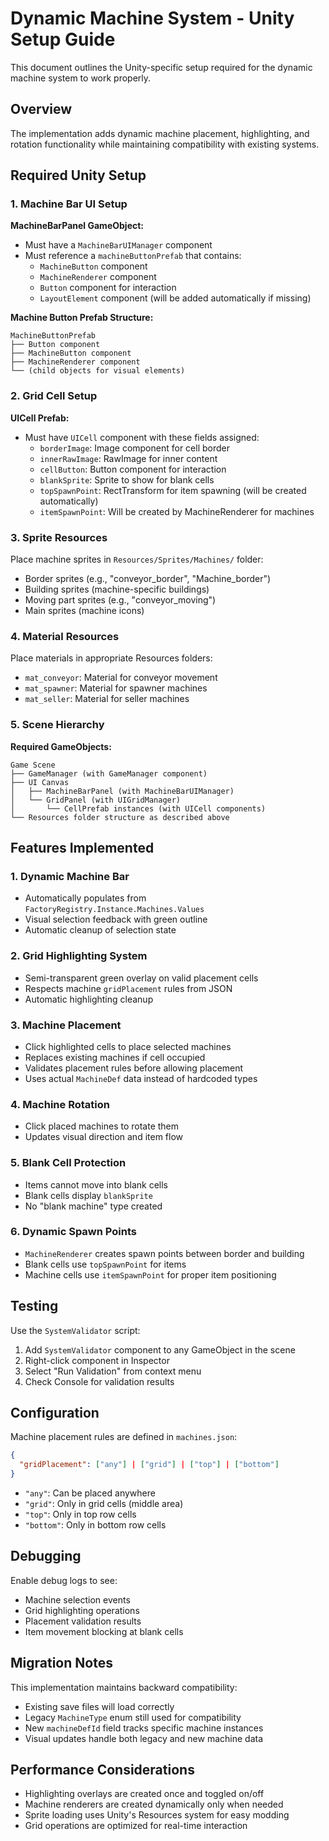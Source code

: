 # Dynamic Machine System - Unity Setup Guide

This document outlines the Unity-specific setup required for the dynamic machine system to work properly.

## Overview

The implementation adds dynamic machine placement, highlighting, and rotation functionality while maintaining compatibility with existing systems.

## Required Unity Setup

### 1. Machine Bar UI Setup

**MachineBarPanel GameObject:**
- Must have a `MachineBarUIManager` component
- Must reference a `machineButtonPrefab` that contains:
  - `MachineButton` component
  - `MachineRenderer` component  
  - `Button` component for interaction
  - `LayoutElement` component (will be added automatically if missing)

**Machine Button Prefab Structure:**
```
MachineButtonPrefab
├── Button component
├── MachineButton component
├── MachineRenderer component
└── (child objects for visual elements)
```

### 2. Grid Cell Setup

**UICell Prefab:**
- Must have `UICell` component with these fields assigned:
  - `borderImage`: Image component for cell border
  - `innerRawImage`: RawImage for inner content
  - `cellButton`: Button component for interaction
  - `blankSprite`: Sprite to show for blank cells
  - `topSpawnPoint`: RectTransform for item spawning (will be created automatically)
  - `itemSpawnPoint`: Will be created by MachineRenderer for machines

### 3. Sprite Resources

Place machine sprites in `Resources/Sprites/Machines/` folder:
- Border sprites (e.g., "conveyor_border", "Machine_border")
- Building sprites (machine-specific buildings)
- Moving part sprites (e.g., "conveyor_moving")
- Main sprites (machine icons)

### 4. Material Resources

Place materials in appropriate Resources folders:
- `mat_conveyor`: Material for conveyor movement
- `mat_spawner`: Material for spawner machines
- `mat_seller`: Material for seller machines

### 5. Scene Hierarchy

**Required GameObjects:**
```
Game Scene
├── GameManager (with GameManager component)
├── UI Canvas
│   ├── MachineBarPanel (with MachineBarUIManager)
│   └── GridPanel (with UIGridManager)
│       └── CellPrefab instances (with UICell components)
└── Resources folder structure as described above
```

## Features Implemented

### 1. Dynamic Machine Bar
- Automatically populates from `FactoryRegistry.Instance.Machines.Values`
- Visual selection feedback with green outline
- Automatic cleanup of selection state

### 2. Grid Highlighting System
- Semi-transparent green overlay on valid placement cells
- Respects machine `gridPlacement` rules from JSON
- Automatic highlighting cleanup

### 3. Machine Placement
- Click highlighted cells to place selected machines
- Replaces existing machines if cell occupied
- Validates placement rules before allowing placement
- Uses actual `MachineDef` data instead of hardcoded types

### 4. Machine Rotation
- Click placed machines to rotate them
- Updates visual direction and item flow

### 5. Blank Cell Protection
- Items cannot move into blank cells
- Blank cells display `blankSprite`
- No "blank machine" type created

### 6. Dynamic Spawn Points
- `MachineRenderer` creates spawn points between border and building
- Blank cells use `topSpawnPoint` for items
- Machine cells use `itemSpawnPoint` for proper item positioning

## Testing

Use the `SystemValidator` script:
1. Add `SystemValidator` component to any GameObject in the scene
2. Right-click component in Inspector
3. Select "Run Validation" from context menu
4. Check Console for validation results

## Configuration

Machine placement rules are defined in `machines.json`:
```json
{
  "gridPlacement": ["any"] | ["grid"] | ["top"] | ["bottom"]
}
```

- `"any"`: Can be placed anywhere
- `"grid"`: Only in grid cells (middle area)
- `"top"`: Only in top row cells
- `"bottom"`: Only in bottom row cells

## Debugging

Enable debug logs to see:
- Machine selection events
- Grid highlighting operations
- Placement validation results
- Item movement blocking at blank cells

## Migration Notes

This implementation maintains backward compatibility:
- Existing save files will load correctly
- Legacy `MachineType` enum still used for compatibility
- New `machineDefId` field tracks specific machine instances
- Visual updates handle both legacy and new machine data

## Performance Considerations

- Highlighting overlays are created once and toggled on/off
- Machine renderers are created dynamically only when needed
- Sprite loading uses Unity's Resources system for easy modding
- Grid operations are optimized for real-time interaction